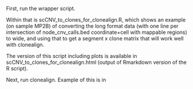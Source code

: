 First, run the wrapper script.

Within that is scCNV_to_clones_for_clonealign.R, which shows an example (on sample MP2B) of converting the long format data (with one line per intersection of node_cnv_calls.bed coordinate+cell with mappable regions) to wide, and using that to get a segment x clone matrix that will work well with clonealign.

The version of this script including plots is available in scCNV_to_clones_for_clonealign.html (output of Rmarkdown version of the R script).

Next, run clonealign. Example of this is in 
